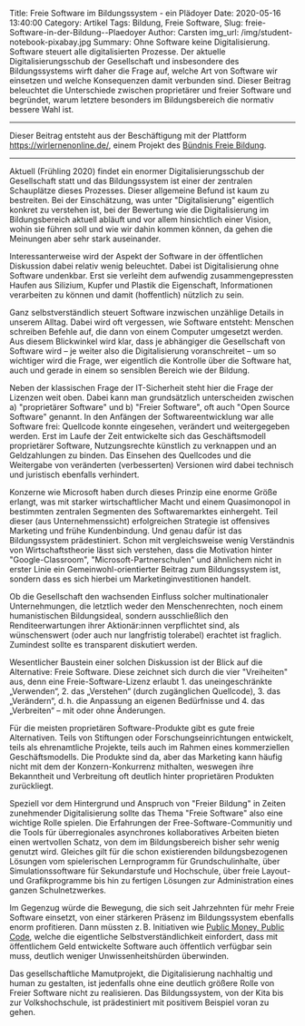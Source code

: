 Title: Freie Software im Bildungssystem - ein Plädoyer
Date: 2020-05-16 13:40:00
Category: Artikel
Tags: Bildung, Freie Software,
Slug: freie-Software-in-der-Bildung--Plaedoyer
Author: Carsten
img_url: /img/student-notebook-pixabay.jpg
Summary: Ohne Software keine Digitalisierung. Software steuert alle digitalisierten Prozesse. Der aktuelle Digitalisierungsschub der Gesellschaft und insbesondere des Bildungssystems wirft daher die Frage auf, welche Art von Software wir einsetzen und welche Konsequenzen damit verbunden sind. Dieser Beitrag beleuchtet die Unterschiede zwischen proprietärer und freier Software und begründet, warum letztere besonders im Bildungsbereich die normativ bessere Wahl ist.



---

<!-- image source: https://pixabay.com/de/photos/sch%C3%BCler-schwierig-lesen-denken-3038994/ -->

<!--  leicht abgewandelt: https://wirlernenonline.de/open-source-von-der-wichtigkeit-freier-software-im-bildungsbereich/ -->

Dieser Beitrag entsteht aus der Beschäftigung mit der Plattform <https://wirlernenonline.de/>, einem Projekt des [Bündnis Freie Bildung](https://buendnis-freie-bildung.de/).




---

Aktuell (Frühling 2020) findet ein enormer Digitalisierungsschub der Gesellschaft statt und das Bildungssystem ist einer der zentralen Schauplätze dieses Prozesses. Dieser allgemeine Befund ist kaum zu bestreiten. Bei der Einschätzung, was unter "Digitalisierung" eigentlich konkret zu verstehen ist, bei der Bewertung wie die Digitalisierung im Bildungsbereich aktuell abläuft und vor allem hinsichtlich einer Vision, wohin sie führen soll und wie wir dahin kommen können, da gehen die Meinungen aber sehr stark auseinander.

Interessanterweise wird der Aspekt der Software in der öffentlichen Diskussion dabei relativ wenig beleuchtet. Dabei ist Digitalisierung ohne Software undenkbar. Erst sie verleiht dem aufwendig zusammengepressten Haufen aus Silizium, Kupfer und Plastik die Eigenschaft, Informationen verarbeiten zu können und damit (hoffentlich) nützlich zu sein.

Ganz selbstverständlich steuert Software inzwischen unzählige Details in unserem Alltag. Dabei wird oft vergessen, wie Software entsteht: Menschen schreiben Befehle auf, die dann von einem Computer umgesetzt werden. Aus diesem Blickwinkel wird klar, dass je abhängiger die Gesellschaft von Software wird – je weiter also die Digitalisierung voranschreitet – um so wichtiger wird die Frage, wer eigentlich die Kontrolle über die Software hat, auch und gerade in einem so sensiblen Bereich wie der Bildung.

Neben der klassischen Frage der IT-Sicherheit steht hier die Frage der Lizenzen weit oben. Dabei kann man grundsätzlich unterscheiden zwischen a) "proprietärer Software" und b) "Freier Software", oft auch "Open Source Software" genannt. In den Anfängen der Softwareentwicklung war alle Software frei: Quellcode konnte eingesehen, verändert und weitergegeben werden. Erst im Laufe der Zeit entwickelte sich das Geschäftsmodell proprietärer Software, Nutzungsrechte künstlich zu verknappen und an Geldzahlungen zu binden. Das Einsehen des Quellcodes und die Weitergabe von veränderten (verbesserten) Versionen wird dabei technisch und juristisch ebenfalls verhindert.

Konzerne wie Microsoft haben durch dieses Prinzip eine enorme Größe erlangt, was mit starker wirtschaftlicher Macht und einem Quasimonopol in bestimmten zentralen Segmenten des Softwaremarktes einhergeht. Teil dieser (aus Unternehmenssicht) erfolgreichen Strategie ist offensives Marketing und frühe Kundenbindung. Und genau dafür ist das Bildungssystem prädestiniert. Schon mit vergleichsweise wenig Verständnis von Wirtschaftstheorie lässt sich verstehen, dass die Motivation hinter "Google-Classroom", "Microsoft-Partnerschulen" und ähnlichem nicht in erster Linie ein Gemeinwohl-orientierter Beitrag zum Bildungssystem ist, sondern dass es sich hierbei um Marketinginvestitionen handelt.

Ob die Gesellschaft den wachsenden Einfluss solcher multinationaler Unternehmungen, die letztlich weder den Menschenrechten, noch einem humanistischen Bildungsideal, sondern ausschließlich den Renditeerwartungen ihrer Aktionär:innen verpflichtet sind, als wünschenswert (oder auch nur langfristig tolerabel) erachtet ist fraglich. Zumindest sollte es transparent diskutiert werden.

Wesentlicher Baustein einer solchen Diskussion ist der Blick auf die Alternative: Freie Software. Diese zeichnet sich durch die vier "Vreiheiten" aus, denn eine Freie-Software-Lizenz erlaubt 1. das uneingeschränkte „Verwenden“, 2. das „Verstehen“ (durch zugänglichen Quellcode), 3. das „Verändern“, d.&thinsp;h. die Anpassung an eigenen Bedürfnisse und 4. das „Verbreiten“ – mit oder ohne Änderungen.

Für die meisten proprietären Software-Produkte gibt es gute freie Alternativen. Teils von Stiftungen oder Forschungseinrichtungen entwickelt, teils als ehrenamtliche Projekte, teils auch im Rahmen eines kommerziellen Geschäftsmodells. Die Produkte sind da, aber das Marketing kann häufig nicht mit dem der Konzern-Konkurrenz mithalten, weswegen ihre Bekanntheit und Verbreitung oft deutlich hinter proprietären Produkten zurückliegt.

Speziell vor dem Hintergrund und Anspruch von "Freier Bildung" in Zeiten zunehmender Digitalisierung sollte das Thema "Freie Software" also eine wichtige Rolle spielen. Die Erfahrungen der Free-Software-Communitiy und die Tools für überregionales asynchrones kollaboratives Arbeiten bieten einen wertvollen Schatz, von dem im Bildungsbereich bisher sehr wenig genutzt wird. Gleiches gilt für die schon existierenden bildungsbezogenen Lösungen vom spielerischen Lernprogramm für Grundschulinhalte, über Simulationssoftware für Sekundarstufe und Hochschule, über freie Layout- und Grafikprogramme bis hin zu fertigen Lösungen zur Administration eines ganzen Schulnetzwerkes.

Im Gegenzug würde die Bewegung, die sich seit Jahrzehnten für mehr Freie Software einsetzt, von einer stärkeren Präsenz im Bildungssystem ebenfalls enorm profitieren. Dann müssten z.&thinsp;B. Initiativen wie [Public Money, Public Code](https://publiccode.eu/), welche die eigentliche Selbstverständlichkeit einfordert, dass mit öffentlichem Geld entwickelte Software auch öffentlich verfügbar sein muss, deutlich weniger Unwissenheitshürden überwinden.

Das gesellschaftliche Mamutprojekt, die Digitalisierung nachhaltig und human zu gestalten, ist jedenfalls ohne eine deutlich größere Rolle von Freier Software nicht zu realisieren. Das Bildungssystem, von der Kita bis zur Volkshochschule, ist prädestiniert mit positivem Beispiel voran zu gehen.


